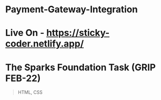 # Payment-Gateway-Integration
# Live On - https://sticky-coder.netlify.app/
# The Sparks Foundation Task (GRIP FEB-22)
> HTML, CSS
